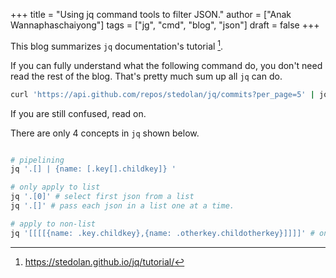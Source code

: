 +++
title = "Using jq command tools to filter JSON."
author = ["Anak Wannaphaschaiyong"]
tags = ["jg", "cmd", "blog", "json"]
draft = false
+++

This blog summarizes `jq` documentation's tutorial&nbsp;[^fn:1].

If you can fully understand what the following command do, you don't need read the rest of the blog. That's pretty much sum up all `jq` can do.

```sh
curl 'https://api.github.com/repos/stedolan/jq/commits?per_page=5' | jq '[.[] | {message: .commit.message, name: .commit.committer.name, parents: [.parents[].html_url]}]'
```

If you are still confused, read on.

There are only 4 concepts in `jq` shown below.

```sh

# pipelining
jq '.[] | {name: [.key[].childkey]} '

# only apply to list
jq '.[0]' # select first json from a list
jq '.[]' # pass each json in a list one at a time.

# apply to non-list
jq '[[[[{name: .key.childkey},{name: .otherkey.childotherkey}]]]]' # only accept 1. nested lists of json 2. json
```

[^fn:1]: <https://stedolan.github.io/jq/tutorial/>
